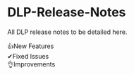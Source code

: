 # DLP-Release-Notes

All DLP release notes to be detailed here.

👍New Features
<br>
✔Fixed Issues
<br>
👌Improvements



